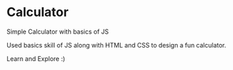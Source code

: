# Calculator
Simple Calculator with basics of JS

Used basics skill of JS along with HTML and CSS to design a fun calculator.

Learn and Explore :)

